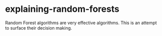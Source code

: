 # explaining-random-forests
Random Forest algorithms are very effective algorithms. This is an attempt to surface their decision making.
